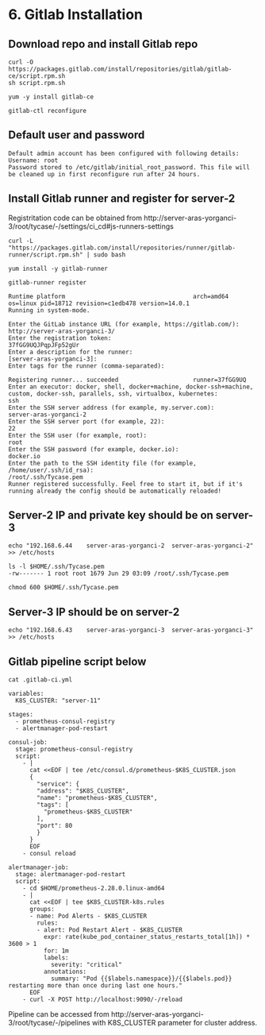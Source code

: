 # 6. Gitlab Installation
## Download repo and install Gitlab repo
```
curl -O https://packages.gitlab.com/install/repositories/gitlab/gitlab-ce/script.rpm.sh 
sh script.rpm.sh 

yum -y install gitlab-ce

gitlab-ctl reconfigure 
```

## Default user and password
```
Default admin account has been configured with following details:
Username: root
Password stored to /etc/gitlab/initial_root_password. This file will be cleaned up in first reconfigure run after 24 hours.
```

## Install Gitlab runner and register for server-2
Registritation code can be obtained from http://server-aras-yorganci-3/root/tycase/-/settings/ci_cd#js-runners-settings
```
curl -L "https://packages.gitlab.com/install/repositories/runner/gitlab-runner/script.rpm.sh" | sudo bash

yum install -y gitlab-runner

gitlab-runner register

Runtime platform                                    arch=amd64 os=linux pid=18712 revision=c1edb478 version=14.0.1
Running in system-mode.

Enter the GitLab instance URL (for example, https://gitlab.com/):
http://server-aras-yorganci-3/
Enter the registration token:
37fGG9UQJPqpJFp52gUr
Enter a description for the runner:
[server-aras-yorganci-3]:
Enter tags for the runner (comma-separated):

Registering runner... succeeded                     runner=37fGG9UQ
Enter an executor: docker, shell, docker+machine, docker-ssh+machine, custom, docker-ssh, parallels, ssh, virtualbox, kubernetes:
ssh
Enter the SSH server address (for example, my.server.com):
server-aras-yorganci-2
Enter the SSH server port (for example, 22):
22
Enter the SSH user (for example, root):
root
Enter the SSH password (for example, docker.io):
docker.io
Enter the path to the SSH identity file (for example, /home/user/.ssh/id_rsa):
/root/.ssh/Tycase.pem
Runner registered successfully. Feel free to start it, but if it's running already the config should be automatically reloaded!
```

## Server-2 IP and private key should be on server-3
```
echo "192.168.6.44    server-aras-yorganci-2  server-aras-yorganci-2" >> /etc/hosts

ls -l $HOME/.ssh/Tycase.pem
-rw------- 1 root root 1679 Jun 29 03:09 /root/.ssh/Tycase.pem

chmod 600 $HOME/.ssh/Tycase.pem
```

## Server-3 IP should be on server-2
```
echo "192.168.6.43    server-aras-yorganci-3  server-aras-yorganci-3" >> /etc/hosts
```

## Gitlab pipeline script below
```
cat .gitlab-ci.yml

variables:
  K8S_CLUSTER: "server-11"

stages:
  - prometheus-consul-registry
  - alertmanager-pod-restart

consul-job:       
  stage: prometheus-consul-registry
  script:
    - |
      cat <<EOF | tee /etc/consul.d/prometheus-$K8S_CLUSTER.json
      {
        "service": {
        "address": "$K8S_CLUSTER",
        "name": "prometheus-$K8S_CLUSTER",
        "tags": [
          "prometheus-$K8S_CLUSTER"
        ],
        "port": 80
        }
      }
      EOF
    - consul reload

alertmanager-job:
  stage: alertmanager-pod-restart
  script:
    - cd $HOME/prometheus-2.28.0.linux-amd64
    - |
      cat <<EOF | tee $K8S_CLUSTER-k8s.rules
      groups:
      - name: Pod Alerts - $K8S_CLUSTER
        rules:
        - alert: Pod Restart Alert - $K8S_CLUSTER
          expr: rate(kube_pod_container_status_restarts_total[1h]) * 3600 > 1
          for: 1m
          labels:
            severity: "critical"
          annotations:
            summary: "Pod {{$labels.namespace}}/{{$labels.pod}} restarting more than once during last one hours."
      EOF
    - curl -X POST http://localhost:9090/-/reload
```
Pipeline can be accessed from http://server-aras-yorganci-3/root/tycase/-/pipelines with K8S_CLUSTER parameter for cluster address.